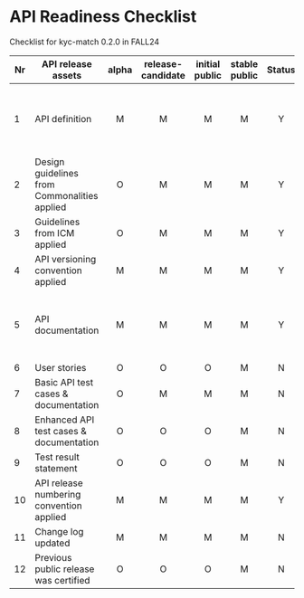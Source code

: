 # API Readiness Checklist

Checklist for kyc-match 0.2.0 in FALL24

| Nr | API release assets  | alpha | release-candidate |  initial<br>public | stable<br> public | Status | Comments |
|----|----------------------------------------------|:-----:|:-----------------:|:-------:|:------:|:----:|:----:|
|  1 | API definition                               |   M   |         M         |    M    |    M   |   Y  | link to be provided when release is created, API Code |
|  2 | Design guidelines from Commonalities applied |   O   |         M         |    M    |    M   |   Y  |      |
|  3 | Guidelines from ICM applied                  |   O   |         M         |    M    |    M   |   Y  |      |
|  4 | API versioning convention applied            |   M   |         M         |    M    |    M   |   Y  |      |
|  5 | API documentation                            |   M   |         M         |    M    |    M   |   Y  | link to be provided when release is created, API Code |
|  6 | User stories                                 |   O   |         O         |    O    |    M   |   N  | link |
|  7 | Basic API test cases & documentation         |   O   |         M         |    M    |    M   |   N  | link |
|  8 | Enhanced API test cases & documentation      |   O   |         O         |    O    |    M   |   N  | link |
|  9 | Test result statement                        |   O   |         O         |    O    |    M   |   N  | link |
| 10 | API release numbering convention applied     |   M   |         M         |    M    |    M   |   Y  |      |
| 11 | Change log updated                           |   M   |         M         |    M    |    M   |   N  | link |
| 12 | Previous public release was certified        |   O   |         O         |    O    |    M   |   N  |      |
